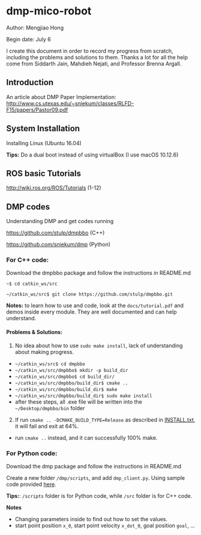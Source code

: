 # dmp-mico-robot
Author: Mengjiao Hong

Begin date: July 6

I create this document in order to record my progress from scratch, including the problems and solutions to them. Thanks a lot for all the help come from Siddarth Jain, Mahdieh Nejati, and Professor Brenna Argall.

## Introduction
An article about DMP Paper Implementation:
http://www.cs.utexas.edu/~sniekum/classes/RLFD-F15/papers/Pastor09.pdf

## System Installation
Installing Linux (Ubuntu 16.04)

**Tips:** Do a dual boot instead of using virtualBox (I use macOS 10.12.6)

## ROS basic Tutorials
http://wiki.ros.org/ROS/Tutorials (1-12)

## DMP codes
Understanding DMP and get codes running

https://github.com/stulp/dmpbbo (C++)

https://github.com/sniekum/dmp (Python)

### For C++ code:
Download the dmpbbo package and follow the instructions in README.md

`~$ cd catkin_ws/src`

`~/catkin_ws/src$ git clone https://github.com/stulp/dmpbbo.git`

**Notes:** to learn how to use and code, look at the `docs/tutorial.pdf` and demos inside every module. They are well documented and can help understand.

#### Problems & Solutions:
1. No idea about how to use `sudo make install`, lack of understanding about making progress.

+ `~/catkin_ws/src$ cd dmpbbo`
+ `~/catkin_ws/src/dmpbbo$ mkdir -p build_dir`
+ `~/catkin_ws/src/dmpbbo$ cd build_dir/`
+ `~/catkin_ws/src/dmpbbo/build_dir$ cmake ..`
+ `~/catkin_ws/src/dmpbbo/build_dir$ make`
+ `~/catkin_ws/src/dmpbbo/build_dir$ sudo make install`
+ after these steps, all .exe file will be written into the `~/Desktop/dmpbbo/bin` folder

2. If run `cmake .. -DCMAKE_BUILD_TYPE=Release` as described in [INSTALL.txt](https://github.com/stulp/dmpbbo/blob/master/LICENSE.txt), it will fail and exit at 64%.

+ run `cmake ..` instead, and it can successfully 100% make.

### For Python code:
Download the dmp package and follow the instructions in README.md

Create a new folder `/dmp/scripts`, and add `dmp_client.py`. Using sample code provided [here](http://www.ros.org/wiki/dmp).

**Tips:**: `/scripts` folder is for Python code, while `/src` folder is for C++ code.

**Notes**

+ Changing parameters inside to find out how to set the values.
+ start point position `x_0`, start point velocity `x_dot_0`, goal position `goal`, ...
